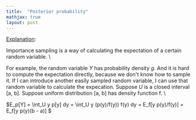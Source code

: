 ```yaml
---
title:  "Posterior probability"
mathjax: true
layout: post
---
```


[Explanation](https://www.youtube.com/watch?v=V8f8ueBc9sY): 

Importance sampling is a way of calculating the expectation of a certain random variable. \

For example, the random variable $Y$ has probability density $g$. And it is hard to compute the expectation directly, because we don't know how to sample it. If I can introduce another easily sampled random variable, I can use that random variable to calculate the expecation. Suppose $U$ is a closed interval [a, b]. Suppose uniform distribution [a, b] has density function f. \

$E_p[Y] = \int_U y p[y] dy = \int_U y (p(y)/f(y)) f(y) dy = E_f[y p(y)/f(y)] = E_f[y p(y)(b - a)] $



